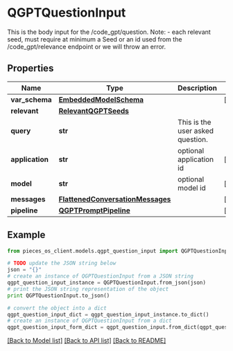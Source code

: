 # QGPTQuestionInput

This is the body input for the /code_gpt/question.  Note: - each relevant seed, must require at minimum a Seed or an id used from the /code_gpt/relevance endpoint or we will throw an error.

## Properties

Name | Type | Description | Notes
------------ | ------------- | ------------- | -------------
**var_schema** | [**EmbeddedModelSchema**](EmbeddedModelSchema.md) |  | [optional] 
**relevant** | [**RelevantQGPTSeeds**](RelevantQGPTSeeds.md) |  | 
**query** | **str** | This is the user asked question. | 
**application** | **str** | optional application id | [optional] 
**model** | **str** | optional model id | [optional] 
**messages** | [**FlattenedConversationMessages**](FlattenedConversationMessages.md) |  | [optional] 
**pipeline** | [**QGPTPromptPipeline**](QGPTPromptPipeline.md) |  | [optional] 

## Example

```python
from pieces_os_client.models.qgpt_question_input import QGPTQuestionInput

# TODO update the JSON string below
json = "{}"
# create an instance of QGPTQuestionInput from a JSON string
qgpt_question_input_instance = QGPTQuestionInput.from_json(json)
# print the JSON string representation of the object
print QGPTQuestionInput.to_json()

# convert the object into a dict
qgpt_question_input_dict = qgpt_question_input_instance.to_dict()
# create an instance of QGPTQuestionInput from a dict
qgpt_question_input_form_dict = qgpt_question_input.from_dict(qgpt_question_input_dict)
```
[[Back to Model list]](../README.md#documentation-for-models) [[Back to API list]](../README.md#documentation-for-api-endpoints) [[Back to README]](../README.md)


